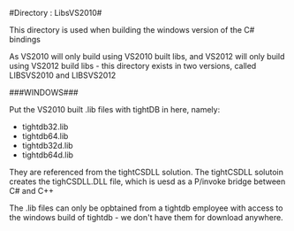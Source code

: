 #Directory : LibsVS2010#

This directory is used when building the windows version of the C# bindings  

As VS2010 will only build using VS2010 built libs, and VS2012 will only build using VS2012 build libs - this directory exists in two versions, called LIBSVS2010 and LIBSVS2012

###WINDOWS###

Put the VS2010 built .lib files with tightDB in here, namely:

- tightdb32.lib
- tightdb64.lib
- tightdb32d.lib
- tightdb64d.lib

They are referenced from the tightCSDLL solution. The tightCSDLL solutoin creates the tighCSDLL.DLL file, which is uesd as a P/invoke bridge between C# and C++

The .lib files can only be opbtained from a tightdb employee with access to the windows build of tightdb - we don't have them for download anywhere.
